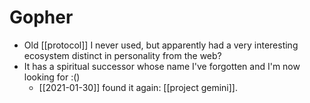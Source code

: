 # Gopher

- Old [[protocol]] I never used, but apparently had a very interesting ecosystem distinct in personality from the web?
- It has a spiritual successor whose name I've forgotten and I'm now looking for :()
  - [[2021-01-30]] found it again: [[project gemini]].

